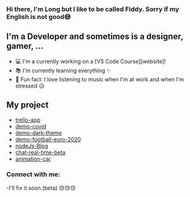 ### Hi there, I'm Long but I like to be called Fiddy. Sorry if my English is not good😅

## I'm a Developer and sometimes is a designer, gamer, ...

- 💻 I'm a currently working on a [VS Code Course][website]!
- 📚 I'm currently learning everything ✨
- 🎲 Fun fact: I love listening to music when I'm at work and when I'm stressed 😥

## My project
- [trello-app](https://github.com/Fiddy2112/mern-trello-app)
- [demo-covid](https://github.com/Fiddy2112/demo-covid)
- [demo-dark-theme](https://github.com/Fiddy2112/demo-dark_theme)
- [demo-football-euro-2020](https://github.com/Fiddy2112/demo-football-euro2020)
- [nodeJs-Blog](https://github.com/Fiddy2112/nodejs_blog)
- [chat-real-time-beta](https://github.com/Fiddy2112/chat-real-time)
- [animation-car](https://github.com/Fiddy2112/animation_car)

### Connect with me:

<!-- -I'll fix it soon. 😓😓😓 -->
-I'll fix it soon.(beta) 😓😓😓
